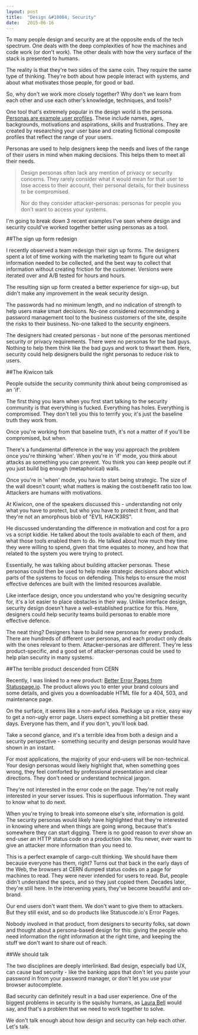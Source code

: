 ```yaml
---
layout: post
title:  "Design &#10084; Security"
date:   2015-06-16
---
```


<p class="intro"><span class="dropcap">T</span>o many people design and security are at the opposite ends of the tech spectrum. One deals with the deep complexities of how the machines and code work (or don't work). The other deals with how the very surface of the stack is presented to humans.</p>

The reality is that they're two sides of the same coin. They require the same type of thinking. They're both about how people interact with systems, and about what motivates those people, for good or bad.

So, why don't we work more closely together? Why don't we learn from each other and use each other's knowledge, techniques, and tools?

One tool that's extremely popular in the design world is the persona. [Personas are example user profiles](https://creativecompanion.wordpress.com/2011/05/05/the-persona-core-poster/). These include names, ages, backgrounds, motivations and aspirations, skills and frustrations. They are created by researching your user base and creating fictional composite profiles that reflect the range of your users.

Personas are used to help designers keep the needs and lives of the range of their users in mind when making decisions. This helps them to meet all their needs.

> Design personas often lack any mention of privacy or security concerns. They rarely consider what it would mean for that user to lose access to their account, their personal details, for their business to be compromised.
>
> Nor do they consider attacker-personas: personas for people you don't want to access your systems. 

I'm going to break down 3 recent examples I've seen where design and security could've worked together better using personas as a tool.

##The sign up form redesign

I recently observed a team redesign their sign up forms. The designers spent a lot of time working with the marketing team to figure out what information needed to be collected, and the best way to collect that information without creating friction for the customer. Versions were iterated over and A/B tested for hours and hours. 

The resulting sign up form created a better experience for sign-up, but didn't make any improvement in the weak security design. 

The passwords had no minimum length, and no indication of strength to help users make smart decisions. No-one considered recommending a password management tool to the business customers of the site, despite the risks to their business. No-one talked to the security engineers.

The designers had created personas - but none of the personas mentioned security or privacy requirements. There were no personas for the bad guys. Nothing to help them think like the bad guys and work to thwart them. Here, security could help designers build the right personas to reduce risk to users.

##The Kiwicon talk

People outside the security community think about being compromised as an 'if'.

The first thing you learn when you first start talking to the security community is that everything is fucked. Everything has holes. Everything is compromised. They don't tell you this to terrify you; it's just the baseline truth they work from.

Once you're working from that baseline truth, it's not a matter of if you'll be compromised, but when.

There's a fundamental difference in the way you approach the problem once you're thinking 'when'. When you're in 'if' mode, you think about attacks as something you can prevent. You think you can keep people out if you just build big enough (metaphorical) walls.

Once you're in 'when' mode, you have to start being strategic. The size of the wall doesn't count; what matters is making the cost:benefit ratio too low. Attackers are humans with motivations.

At Kiwicon, one of the speakers discussed this - understanding not only what you have to protect, but who you have to protect it from, and that they're not an amorphous blob of "EV1L HACK3RS".

He discussed understanding the difference in motivation and cost for a pro vs a script kiddie. He talked about the tools available to each of them, and what those tools enabled them to do. He talked about how much they time they were willing to spend, given that time equates to money, and how that related to the system you were trying to protect.

Essentially, he was talking about building attacker personas. These personas could then be used to help make strategic decisions about which parts of the systems to focus on defending. This helps to ensure the most effective defences are built with the limited resources available.

Like interface design, once you understand who you're designing security for, it's a lot easier to place obstacles in their way. Unlike interface design, security design doesn't have a well-established practice for this. Here, designers could help security teams build personas to enable more effective defence.

The neat thing? Designers have to build new personas for every product. There are hundreds of different user personas, and each product only deals with the ones relevant to them. Attacker-personas are different. They're less product-specific, and a good set of attacker-personas could be used to help plan security in many systems.

##The terrible product descended from CERN

Recently, I was linked to a new product: [Better Error Pages from Statuspage.io](https://better-error-pages.statuspage.io). The product allows you to enter your brand colours and some details, and gives you a downloadable HTML file for a 404, 503, and maintenance page.

On the surface, it seems like a non-awful idea. Package up a nice, easy way to get a non-ugly error page. Users expect something a bit prettier these days. Everyone has them, and if you don't, you'll look bad.

Take a second glance, and it's a terrible idea from both a design and a security perspective - something security and design personas would have shown in an instant.

For most applications, the majority of your end-users will be non-technical. Your design personas would likely highlight that, when something goes wrong, they feel comforted by professional presentation and clear directions. They don't need or understand technical jargon.

They're not interested in the error code on the page. They're not really interested in your server issues. This is superfluous information. They want to know what to do next.

When you're trying to break into someone else's site, information is gold. The security personas would likely have highlighted that they're interested in knowing where and when things are going wrong, because that's somewhere they can start digging. There is no good reason to _ever_ show an end-user an HTTP status code on a production site. You never, ever want to give an attacker more information than you need to.

This is a perfect example of cargo-cult thinking. We should have them because everyone has them, right? Turns out that back in the early days of the Web, the browsers at CERN dumped status codes on a page for machines to read. They were never intended for users to read. But, people didn't understand the specs, and so they just copied them. Decades later, they're still here. In the intervening years, they've become beautiful and on-brand.

Our end users don't want them. We don't want to give them to attackers. But they still exist, and so do products like Statuscode.io's Error Pages.

Nobody involved in that product, from designers to security folks, sat down and thought about a persona-based design for this: giving the people who need information the right information at the right time, and keeping the stuff we don't want to share out of reach.

##We should talk

The two disciplines are deeply interlinked. Bad design, especially bad UX, can cause bad security - like the banking apps that don't let you paste your password in from your password manager, or don't let you use your browser autocomplete. 

Bad security can definitely result in a bad user experience. One of the biggest problems in security is the squishy humans, as [Laura Bell](http://www.twitter.com/lady_nerd) would say, and that's a problem that we need to work together to solve.

We don't talk enough about how design and security can help each other. Let's talk.


